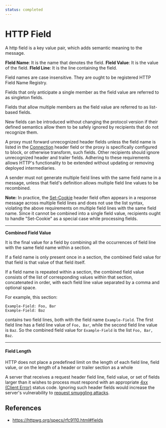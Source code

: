 ```yaml
---
status: completed
---
```


# HTTP Field

A http field is a key value pair, which adds semantic meaning to the message.

**FIeld Name**: It is the name that denotes the field.
**FIeld Value**: It is the value of the field.
**FIeld Line**: It is the line containing the field.

Field names are case insensitive. They are ought to be registered HTTP Field Name Registry.

Fields that only anticipate a single member as the field value are referred to as singleton fields.

Fields that allow multiple members as the field value are referred to as list-based fields.

New fields can be introduced without changing the protocol version if their defined semantics allow them to be safely ignored by recipients that do not recognize them.

A proxy must forward unrecognized header fields unless the field name is listed in the [Connection](http/field/connection) header field or the proxy is specifically configured to block, or otherwise transform, such fields. Other recipients should ignore unrecognized header and trailer fields. Adhering to these requirements allows HTTP's functionality to be extended without updating or removing deployed intermediaries.

A sender must not generate multiple field lines with the same field name in a message, unless that field's definition allows multiple field line values to be recombined.

**Note:** In practice, the [Set-Cookie](/http/field/set-cookie) header field often appears in a response message across multiple field lines and does not use the list syntax, violating the above requirements on multiple field lines with the same field name. Since it cannot be combined into a single field value, recipients ought to handle "Set-Cookie" as a special case while processing fields.

---
**Combined Field Value**

It is the final value for a field by combining all the occurrences of field line with the same field name within a section.

If a field name is only present once in a section, the combined field value for that field is that value of that field itself.

If a field name is repeated within a section, the combined field value consists of the list of corresponding values within that section, concatenated in order, with each field line value separated by a comma and optional space.

For example, this section:

```http
Example-Field: Foo, Bar
Example-Field: Baz
```

contains two field lines, both with the field name `Example-Field`. The first field line has a field line value of `Foo, Bar`, while the second field line value is `Baz`. So the combined field value for `Example-Field` is the list `Foo, Bar, Baz`.

---

#### Field Length

HTTP does not place a predefined limit on the length of each field line, field value, or on the length of a header or trailer section as a whole

A server that receives a request header field line, field value, or set of fields larger than it wishes to process must respond with an appropriate [4xx (Client Error)](/http/status/4xx) status code. Ignoring such header fields would increase the server's vulnerability to [request smuggling attacks](/http/security/request-smuggling-attack).

## References

- https://httpwg.org/specs/rfc9110.html#fields
